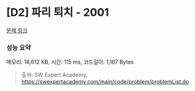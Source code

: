 # [D2] 파리 퇴치 - 2001 

[문제 링크](https://swexpertacademy.com/main/code/problem/problemDetail.do?contestProbId=AV5PzOCKAigDFAUq) 

### 성능 요약

메모리: 18,612 KB, 시간: 115 ms, 코드길이: 1,167 Bytes



> 출처: SW Expert Academy, https://swexpertacademy.com/main/code/problem/problemList.do
